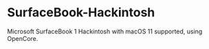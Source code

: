 # SurfaceBook-Hackintosh
 Microsoft SurfaceBook 1 Hackintosh with macOS 11 supported, using OpenCore.
